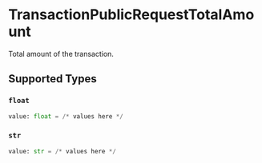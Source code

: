 # TransactionPublicRequestTotalAmount

Total amount of the transaction.


## Supported Types

### `float`

```python
value: float = /* values here */
```

### `str`

```python
value: str = /* values here */
```

